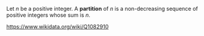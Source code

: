 Let $n$ be a positive integer. A **partition** of $n$ is a non-decreasing sequence of positive integers whose sum is $n$. 

https://www.wikidata.org/wiki/Q1082910